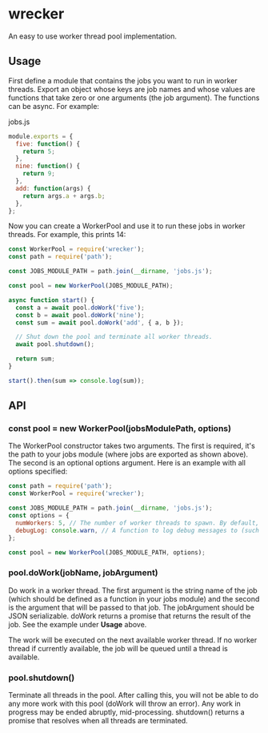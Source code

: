 # wrecker

An easy to use worker thread pool implementation.

## Usage

First define a module that contains the jobs you want to run in worker threads. Export an object whose keys are job names and whose values are functions that take zero or one arguments (the job argument). The functions can be async. For example:

jobs.js
```js
module.exports = {
  five: function() {
    return 5;
  },
  nine: function() {
    return 9;
  },
  add: function(args) {
    return args.a + args.b;
  },
};
```

Now you can create a WorkerPool and use it to run these jobs in worker threads. For example, this prints 14:

```js
const WorkerPool = require('wrecker');
const path = require('path');

const JOBS_MODULE_PATH = path.join(__dirname, 'jobs.js');

const pool = new WorkerPool(JOBS_MODULE_PATH);

async function start() {
  const a = await pool.doWork('five');
  const b = await pool.doWork('nine');
  const sum = await pool.doWork('add', { a, b });

  // Shut down the pool and terminate all worker threads.
  await pool.shutdown();

  return sum;
}

start().then(sum => console.log(sum));
```

## API

### const pool = new WorkerPool(jobsModulePath, options)

The WorkerPool constructor takes two arguments. The first is required, it's the path to your jobs module (where jobs are exported as shown above). The second is an optional options argument. Here is an example with all options specified:

```js
const path = require('path');
const WorkerPool = require('wrecker');

const JOBS_MODULE_PATH = path.join(__dirname, 'jobs.js');
const options = {
  numWorkers: 5, // The number of worker threads to spawn. By default, this is the number of CPU cores in the system.
  debugLog: console.warn, // A function to log debug messages to (such as when your worker threads unexpectedly exit). By default, debug messages are not logged.
};

const pool = new WorkerPool(JOBS_MODULE_PATH, options);
```

### pool.doWork(jobName, jobArgument)

Do work in a worker thread. The first argument is the string name of the job (which should be defined as a function in your jobs module) and the second is the argument that will be passed to that job. The jobArgument should be JSON serializable. doWork returns a promise that returns the result of the job. See the example under **Usage** above.

The work will be executed on the next available worker thread. If no worker thread if currently available, the job will be queued until a thread is available.

### pool.shutdown()

Terminate all threads in the pool. After calling this, you will not be able to do any more work with this pool (doWork will throw an error). Any work in progress may be ended abruptly, mid-processing. shutdown() returns a promise that resolves when all threads are terminated.
